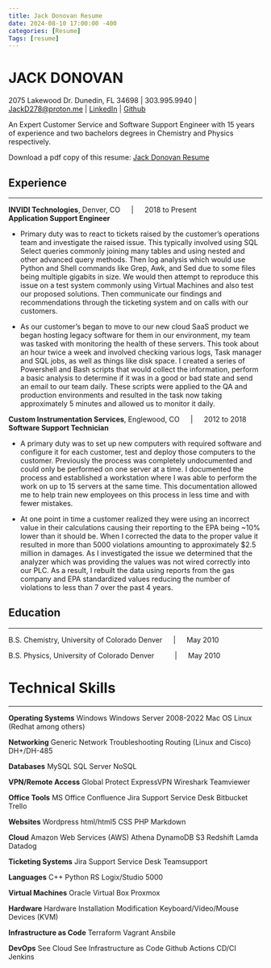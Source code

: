 ```yaml
---
title: Jack Donovan Resume
date: 2024-08-10 17:00:00 -400
categories: [Resume]
Tags: [resume]
---
```


# JACK DONOVAN  
2075 Lakewood Dr. Dunedin, FL 34698 | 303.995.9940 | JackD278@proton.me | [LinkedIn](https://www.linkedin.com/in/jack-donovan-a9965539/) | [Github](https://github.com/jackd278)  

An Expert Customer Service and Software Support Engineer with 15 years of experience and two bachelors degrees in Chemistry and Physics respectively.

Download a pdf copy of this resume: [Jack Donovan Resume](/assets/jackdonovanresume20240816.pdf)

## Experience

***

**INVIDI Technologies**, Denver, CO  &emsp; | &emsp; 2018 to Present  
**Application Support Engineer**

- Primary duty was to react to tickets raised by the customer’s operations team and investigate the raised issue. This typically involved using SQL Select queries commonly joining many tables and using nested and other advanced query methods. Then log analysis which would use Python and Shell commands like Grep, Awk, and Sed due to some files being multiple gigabits in size. We would then attempt to reproduce this issue on a test system commonly using Virtual Machines and also test our proposed solutions. Then communicate our findings and recommendations through the ticketing system and on calls with our customers.

- As our customer’s began to move to our new cloud SaaS product we began hosting legacy software for them in our environment, my team was tasked with monitoring the health of these servers. This took about an hour twice a week and involved checking various logs, Task manager and SQL jobs, as well as things like disk space. I created a series of Powershell and Bash scripts that would collect the information, perform a basic analysis to determine if it was in a good or bad state and send an email to our team daily. These scripts were applied to the QA and production environments and resulted in the task now taking approximately 5 minutes and allowed us to monitor it daily. 

**Custom Instrumentation Services**, Englewood, CO  &emsp; | &emsp; 2012 to 2018  
**Software Support Technician**
- A primary duty was to set up new computers with required software and configure it for each customer, test and deploy those computers to the customer. Previously the process was completely undocumented and could only be performed on one server at a time. I documented the process and established a workstation where I was able to perform the work on up to 15 servers at the same time. This documentation allowed me to help train new employees on this process in less time and with fewer mistakes.

- At one point in time a customer realized they were using an incorrect value in their calculations causing their reporting to the EPA being ~10% lower than it should be. When I corrected the data to the proper value it resulted in more than 5000 violations amounting to approximately $2.5 million in damages. As I investigated the issue we determined that the analyzer which was providing the values was not wired correctly into our PLC. As a result, I rebuilt the data using reports from the gas company and EPA standardized values reducing the number of violations to less than 7 over the past 4 years.  

## Education

***

B.S. Chemistry, University of Colorado Denver &emsp; | &emsp; May 2010

B.S. Physics, University of Colorado Denver  &ensp; &nbsp; &emsp; | &emsp; May 2010

# Technical Skills

***

**Operating Systems**
Windows
Windows Server 2008-2022
Mac OS
Linux (Redhat among others)

**Networking**
Generic Network Troubleshooting
Routing (Linux and Cisco)
DH+/DH-485

**Databases**
MySQL
SQL Server
NoSQL

**VPN/Remote Access**
Global Protect
ExpressVPN
Wireshark
Teamviewer

**Office Tools**
MS Office
Confluence
Jira
Support Service Desk
Bitbucket
Trello

**Websites**
Wordpress
html/html5
CSS
PHP
Markdown

**Cloud**
Amazon Web Services (AWS)
Athena
DynamoDB
S3
Redshift
Lamda
Datadog

**Ticketing Systems**
Jira Support Service Desk
Teamsupport

**Languages**
C++
Python
RS Logix/Studio 5000

**Virtual Machines**
Oracle Virtual Box
Proxmox

**Hardware**
Hardware Installation Modification
Keyboard/Video/Mouse Devices (KVM)

**Infrastructure as Code**
Terraform
Vagrant
Ansbile

**DevOps**
See Cloud
See Infrastructure as Code
Github Actions
CD/CI
Jenkins